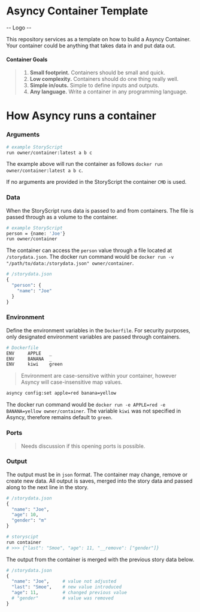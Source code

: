 # Asyncy Container Template

-- Logo --

This repository services as a template on how to build a Asyncy Container.
Your container could be anything that takes data in and put data out.

#### Container Goals
> 1. **Small footprint.** Containers should be small and quick.
> 2. **Low complexity.** Containers should do one thing really well.
> 3. **Simple in/outs.** Simple to define inputs and outputs.
> 4. **Any language.** Write a container in any programming language.


# How Asyncy runs a container

### Arguments

```sh
# example StoryScript
run owner/container:latest a b c
```

The example above will run the container as follows `docker run owner/container:latest a b c`.

If no arguments are provided in the StoryScript the container `CMD` is used.

### Data

When the StoryScript runs data is passed to and from containers. The file is passed through as a volume to the container.

```sh
# example StoryScript
person = {name: 'Joe'}
run owner/container
```

The container can access the `person` value through a file located at `/storydata.json`.
The docker run command would be `docker run -v "/path/to/data:/storydata.json" owner/container`.

```py
# /storydata.json
{
  "person": {
    "name": "Joe"
  }
}
```

### Environment

Define the environment variables in the `Dockerfile`.
For security purposes, only designated environment variables are passed through containers.

```sh
# Dockerfile
ENV     APPLE   _
ENV     BANANA  _
ENV     kiwi    green
```
> Environment are case-sensitive within your container, however Asyncy will case-insensitive map values.

```sh
asyncy config:set apple=red banana=yellow
```

The docker run command would be `docker run -e APPLE=red -e BANANA=yellow owner/container`.
The variable `kiwi` was not specified in Asyncy, therefore remains default to `green`.


### Ports
> Needs discussion if this opening ports is possible.


### Output
The output must be in `json` format.
The container may change, remove or create new data.
All output is saves, merged into the story data and passed along to the next line in the story.

```py
# /storydata.json
{
  "name": "Joe",
  "age": 10,
  "gender": "m"
}
```

```sh
# storyscipt
run container
# >>> {"last": "Smoe", "age": 11, "__remove": ["gender"]}
```

The output from the container is merged with the previous story data below.

```py
# /storydata.json
{
  "name": "Joe",     # value not adjusted
  "last": "Smoe",    # new value introduced
  "age": 11,         # changed previous value
  # "gender"         # value was removed
}
```
